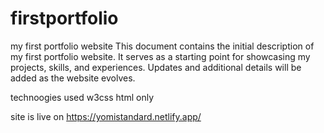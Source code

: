 # firstportfolio
my first portfolio website
This document contains the initial description of my first portfolio website.
 It serves as a starting point for showcasing my projects, skills, and experiences. 
 Updates and additional details will be added as the website evolves.

 technoogies used w3css html only

 site is live on https://yomistandard.netlify.app/
